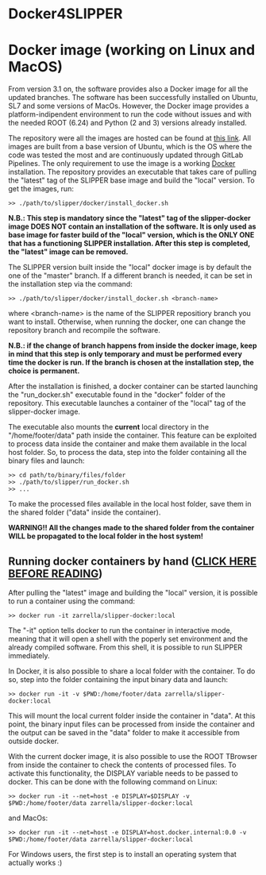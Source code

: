 Docker4SLIPPER
======

# Docker image (working on Linux and MacOS)
From version 3.1 on, the software provides also a Docker image for all the updated branches. The software has been successfully installed on Ubuntu, SL7 and some versions of MacOs. However, the Docker image provides a platform-indipendent environment to run the code without issues and with the needed ROOT (6.24) and Python (2 and 3) versions already installed.

The repository were all the images are hosted can be found at [this link](https://hub.docker.com/repository/docker/zarrella/slipper-docker). All images are built from a base version of Ubuntu, which is the OS where the code was tested the most and are continuously updated through GitLab Pipelines. The only requirement to use the image is a working [Docker](https://docs.docker.com/get-docker/) installation. The repository provides an executable that takes care of pulling the "latest" tag of the SLIPPER base image and build the "local" version. To get the images, run:

```
>> ./path/to/slipper/docker/install_docker.sh
```

**N.B.: This step is mandatory since the "latest" tag of the slipper-docker image DOES NOT contain an installation of the software. It is only used as base image for faster build of the "local" version, which is the ONLY ONE that has a functioning SLIPPER installation. After this step is completed, the "latest" image can be removed.**

The SLIPPER version built inside the "local" docker image is by default the one of the "master" branch. If a different branch is needed, it can be set in the installation step via the command:
```
>> ./path/to/slipper/docker/install_docker.sh <branch-name>
```
where \<branch-name\> is the name of the SLIPPER repositiory branch you want to install. Otherwise, when running the docker, one can change the repository branch and recompile the software.

**N.B.: if the change of branch happens from inside the docker image, keep in mind that this step is only temporary and must be performed every time the docker is run. If the branch is chosen at the installation step, the choice is permanent.**

After the installation is finished, a docker container can be started launching the "run_docker.sh" executable found in the "docker" folder of the repository. This executable launches a container of the "local" tag of the slipper-docker image.

The executable also mounts the **current** local directory in the "/home/footer/data" path inside the container. This feature can be exploited to process data inside the container and make them available in the local host folder. So, to process the data, step into the folder containing all the binary files and launch:

```
>> cd path/to/binary/files/folder
>> ./path/to/slipper/run_docker.sh
>> ...
```

To make the processed files available in the local host folder, save them in the shared folder ("data" inside the container).

**WARNING!! All the changes made to the shared folder from the container WILL be propagated to the local folder in the host system!**

## Running docker containers by hand ([CLICK HERE BEFORE READING](https://tenor.com/view/donald-trump-responsibility-i-dont-take-any-responsibility-at-all-no-responsibility-usa-president-gif-16623875))

After pulling the "latest" image and building the "local" version, it is possible to run a container using the command:

```
>> docker run -it zarrella/slipper-docker:local
```

The "-it" option tells docker to run the container in interactive mode, meaning that it will open a shell with the poperly set environment and the already compiled software. From this shell, it is possible to run SLIPPER immediately.

In Docker, it is also possible to share a local folder with the container. To do so, step into the folder containing the input binary data and launch:

```
>> docker run -it -v $PWD:/home/footer/data zarrella/slipper-docker:local
```

This will mount the local current folder inside the container in "data". At this point, the binary input files can be processed from inside the container and the output can be saved in the "data" folder to make it accessible from outside docker.

With the current docker image, it is also possible to use the ROOT TBrowser from inside the container to check the contents of processed files. To activate this functionality, the DISPLAY variable needs to be passed to docker. This can be done with the following command on Linux:

```
>> docker run -it --net=host -e DISPLAY=$DISPLAY -v $PWD:/home/footer/data zarrella/slipper-docker:local
```

and MacOs:

```
>> docker run -it --net=host -e DISPLAY=host.docker.internal:0.0 -v $PWD:/home/footer/data zarrella/slipper-docker:local
```

For Windows users, the first step is to install an operating system that actually works :)